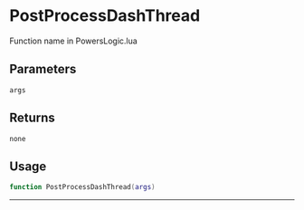 # PostProcessDashThread
Function name in PowersLogic.lua
## Parameters
`args`
## Returns
`none`
## Usage
```lua
function PostProcessDashThread(args)
```
---
